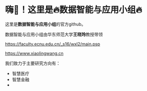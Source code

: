 # 嗨👋！这里是🔥数据智能与应用小组🔥

这里是**数据智能与应用小组**的官方github。

数据智能与应用小组由华东师范大学**王晓玲**教授带领

https://faculty.ecnu.edu.cn/_s16/wxl2/main.psp

https://www.xiaolingwang.cn

我们致力于主要研究方向有：

- 智慧医疗
- 智慧金融
- 


<!--
**csxlwang/csxlwang** is a ✨ _special_ ✨ repository because its `README.md` (this file) appears on your GitHub profile.

Here are some ideas to get you started:

- 🔭 I’m currently working on ...
- 🌱 I’m currently learning ...
- 👯 I’m looking to collaborate on ...
- 🤔 I’m looking for help with ...
- 💬 Ask me about ...
- 📫 How to reach me: ...
- 😄 Pronouns: ...
- ⚡ Fun fact: ...
-->
